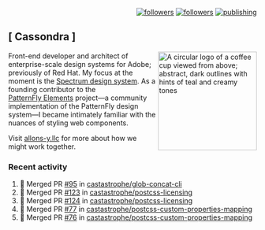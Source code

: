 <p align="right"><a rel="me" href="https://front-end.social/@castastrophe">
    <img alt="followers" title="Follow me on Mastodon" src="https://img.shields.io/mastodon/follow/109297102751309835?domain=https%3A%2F%2Ffront-end.social&label=Follow&logo=mastodon&logoColor=white&style=for-the-badge&labelColor=008080&color=006969"/></a>
  <a href="https://codepen.io/castastrophe/">
    <img alt="followers" title="Follow me on CodePen" src="https://img.shields.io/badge/23-1?color=640464&labelColor=7c007c&style=for-the-badge&logo=codepen&label=Follow"/></a>
<a href="https://castastrophe.medium.com/">
    <img alt="publishing" title="View articles on Medium" src="https://img.shields.io/badge/107-1?color=666&labelColor=444&label=subscribe&logo=medium&logoColor=white&style=for-the-badge"/></a>
</p>

## [&nbsp;Cassondra&nbsp;]

<img align="right" src="https://github-production-user-asset-6210df.s3.amazonaws.com/1840295/253016758-ba468774-1cd3-42c2-8f43-947b5eeb5edf.png" height="200" alt="A circular logo of a coffee cup viewed from above; abstract, dark outlines with hints of teal and creamy tones">

Front-end developer and architect of enterprise-scale design systems for Adobe; previously of Red Hat. My focus at the moment is the [Spectrum design system](https://github.com/adobe/spectrum-css). As a founding contributor to the [PatternFly&nbsp;Elements](https://github.com/patternfly/patternfly-elements) project&mdash;a community implementation of the PatternFly design system&mdash;I became intimately familiar with the nuances of styling web components.

Visit [allons-y.llc](http://allons-y.llc/) for more about how we might work together.

### Recent activity

<!--START_SECTION:activity-->
1. 🎉 Merged PR [#95](https://github.com/castastrophe/glob-concat-cli/pull/95) in [castastrophe/glob-concat-cli](https://github.com/castastrophe/glob-concat-cli)
2. 🎉 Merged PR [#123](https://github.com/castastrophe/postcss-licensing/pull/123) in [castastrophe/postcss-licensing](https://github.com/castastrophe/postcss-licensing)
3. 🎉 Merged PR [#124](https://github.com/castastrophe/postcss-licensing/pull/124) in [castastrophe/postcss-licensing](https://github.com/castastrophe/postcss-licensing)
4. 🎉 Merged PR [#77](https://github.com/castastrophe/postcss-custom-properties-mapping/pull/77) in [castastrophe/postcss-custom-properties-mapping](https://github.com/castastrophe/postcss-custom-properties-mapping)
5. 🎉 Merged PR [#76](https://github.com/castastrophe/postcss-custom-properties-mapping/pull/76) in [castastrophe/postcss-custom-properties-mapping](https://github.com/castastrophe/postcss-custom-properties-mapping)
<!--END_SECTION:activity-->
